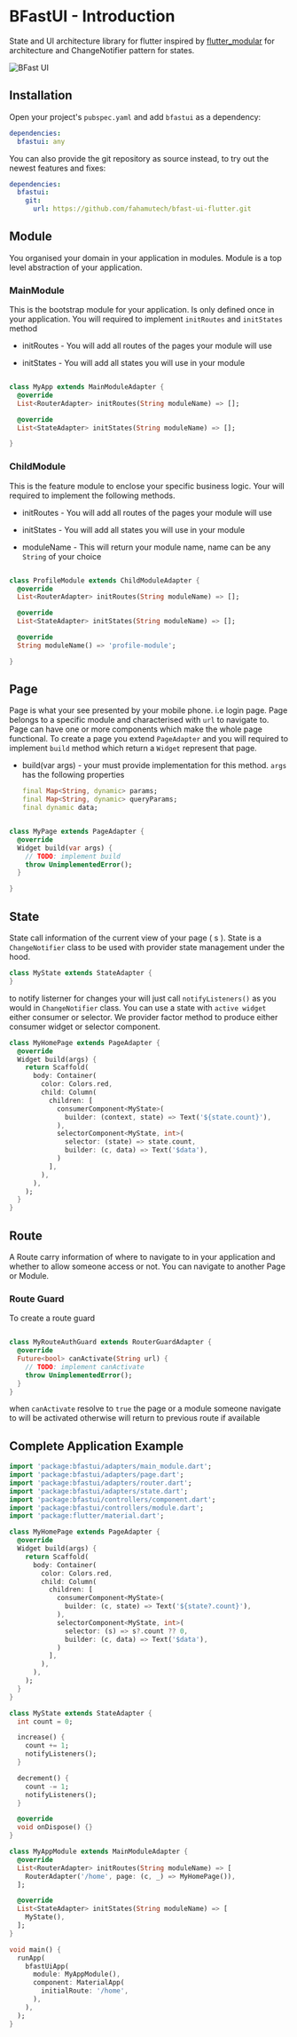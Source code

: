 # BFastUI - Introduction

State and UI architecture library for flutter inspired
by [flutter_modular](https://modular.flutterando.com.br/docs/flutter_modular/start)
for architecture and ChangeNotifier pattern for states.

![BFast UI](bfastui.png)

## Installation

Open your project's `pubspec.yaml` and add `bfastui` as a dependency:

```yaml
dependencies:
  bfastui: any
```

You can also provide the git repository as source instead, to try out the newest features and fixes:

```yaml
dependencies:
  bfastui:
    git:
      url: https://github.com/fahamutech/bfast-ui-flutter.git
```

## Module

You organised your domain in your application in modules. Module is a top level abstraction of your
application.

### MainModule

This is the bootstrap module for your application. Is only defined once in your application. You
will required to implement `initRoutes` and `initStates` method

* initRoutes - You will add all routes of the pages your module will use

* initStates - You will add all states you will use in your module

```dart

class MyApp extends MainModuleAdapter {
  @override
  List<RouterAdapter> initRoutes(String moduleName) => [];

  @override
  List<StateAdapter> initStates(String moduleName) => [];

}

```

### ChildModule

This is the feature module to enclose your specific business logic. Your will required to implement
the following methods.

* initRoutes - You will add all routes of the pages your module will use

* initStates - You will add all states you will use in your module

* moduleName - This will return your module name, name can be any `String` of your choice

```dart

class ProfileModule extends ChildModuleAdapter {
  @override
  List<RouterAdapter> initRoutes(String moduleName) => [];

  @override
  List<StateAdapter> initStates(String moduleName) => [];

  @override
  String moduleName() => 'profile-module';

}
```

## Page

Page is what your see presented by your mobile phone. i.e login page. Page belongs to a specific
module and characterised with `url` to navigate to. Page can have one or more components which make
the whole page functional. To create a page you extend `PageAdapter` and you will required to
implement `build` method which return a `Widget` represent that page.

* build(var args) - your must provide implementation for this method. `args` has the following properties

    ```dart
    final Map<String, dynamic> params;
    final Map<String, dynamic> queryParams;
    final dynamic data;
    ```

```dart

class MyPage extends PageAdapter {
  @override
  Widget build(var args) {
    // TODO: implement build
    throw UnimplementedError();
  }

}
```

## State

State call information of the current view of your page ( s ). State is a `ChangeNotifier` class to
be used with provider state management under the hood.

```dart
class MyState extends StateAdapter {
}
```

to notify listerner for changes your will just call `notifyListeners()`
as you would in `ChangeNotifier` class. You can use a state with `active widget` either consumer or selector. 
We provider factor method to produce either consumer widget or selector component.

```dart
class MyHomePage extends PageAdapter {
  @override
  Widget build(args) {
    return Scaffold(
      body: Container(
        color: Colors.red,
        child: Column(
          children: [
            consumerComponent<MyState>(
              builder: (context, state) => Text('${state.count}'),
            ),
            selectorComponent<MyState, int>(
              selector: (state) => state.count,
              builder: (c, data) => Text('$data'),
            )
          ],
        ),
      ),
    );
  }
}
```

## Route

A Route carry information of where to navigate to in your application and whether to allow someone
access or not. You can navigate to another Page or Module.

### Route Guard

To create a route guard

```dart

class MyRouteAuthGuard extends RouterGuardAdapter {
  @override
  Future<bool> canActivate(String url) {
    // TODO: implement canActivate
    throw UnimplementedError();
  }
}
```

when `canActivate` resolve to `true` the page or a module someone navigate to will be activated
otherwise will return to previous route if available

## Complete Application Example

```dart
import 'package:bfastui/adapters/main_module.dart';
import 'package:bfastui/adapters/page.dart';
import 'package:bfastui/adapters/router.dart';
import 'package:bfastui/adapters/state.dart';
import 'package:bfastui/controllers/component.dart';
import 'package:bfastui/controllers/module.dart';
import 'package:flutter/material.dart';

class MyHomePage extends PageAdapter {
  @override
  Widget build(args) {
    return Scaffold(
      body: Container(
        color: Colors.red,
        child: Column(
          children: [
            consumerComponent<MyState>(
              builder: (c, state) => Text('${state?.count}'),
            ),
            selectorComponent<MyState, int>(
              selector: (s) => s?.count ?? 0,
              builder: (c, data) => Text('$data'),
            )
          ],
        ),
      ),
    );
  }
}

class MyState extends StateAdapter {
  int count = 0;

  increase() {
    count += 1;
    notifyListeners();
  }

  decrement() {
    count -= 1;
    notifyListeners();
  }

  @override
  void onDispose() {}
}

class MyAppModule extends MainModuleAdapter {
  @override
  List<RouterAdapter> initRoutes(String moduleName) => [
    RouterAdapter('/home', page: (c, _) => MyHomePage()),
  ];

  @override
  List<StateAdapter> initStates(String moduleName) => [
    MyState(),
  ];
}

void main() {
  runApp(
    bfastUiApp(
      module: MyAppModule(),
      component: MaterialApp(
        initialRoute: '/home',
      ),
    ),
  );
}


```

